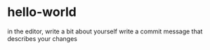 # hello-world

in the editor, write a bit about yourself
write a commit message that describes your changes 
